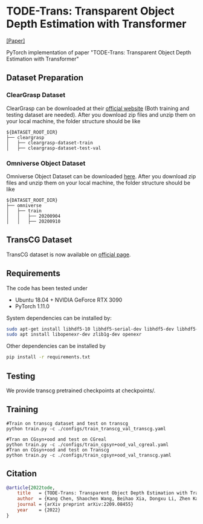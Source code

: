 # TODE-Trans: Transparent Object Depth Estimation with Transformer


[[Paper]](https://arxiv.org/pdf/2209.08455.pdf)


PyTorch implementation of paper "TODE-Trans: Transparent Object Depth Estimation with Transformer"


## Dataset Preparation
### ClearGrasp Dataset
ClearGrasp can be downloaded at their [official website](https://sites.google.com/view/cleargrasp/data) (Both training and testing dataset are needed). After you download zip files and unzip them on your local machine, the folder structure should be like
```
${DATASET_ROOT_DIR}
├── cleargrasp
│   ├── cleargrasp-dataset-train
│   ├── cleargrasp-dataset-test-val
```
### Omniverse Object Dataset
Omniverse Object Dataset can be downloaded [here](https://drive.google.com/drive/folders/1wCB1vZ1F3up5FY5qPjhcfSfgXpAtn31H?usp=sharing). After you download zip files and unzip them on your local machine, the folder structure should be like
```
${DATASET_ROOT_DIR}
├── omniverse
│   ├── train
│   │	├── 20200904
│   │	├── 20200910
```

## TransCG Dataset

TransCG dataset is now available on [official page](https://graspnet.net/transcg). 



## Requirements

The code has been tested under

- Ubuntu 18.04 + NVIDIA GeForce RTX 3090
- PyTorch 1.11.0

System dependencies can be installed by:

```bash
sudo apt-get install libhdf5-10 libhdf5-serial-dev libhdf5-dev libhdf5-cpp-11
sudo apt install libopenexr-dev zlib1g-dev openexr
```

Other dependencies can be installed by

```bash
pip install -r requirements.txt
```


## Testing
We provide transcg pretrained checkpoints at checkpoints/.

## Training

```
#Train on transcg dataset and test on transcg
python train.py -c ./configs/train_transcg_val_transcg.yaml

#Tran on CGsyn+ood and test on CGreal
python train.py -c ./configs/train_cgsyn+ood_val_cgreal.yaml
#Tran on CGsyn+ood and test on Transcg
python train.py -c ./configs/train_cgsyn+ood_val_transcg.yaml

```


## Citation

```bibtex
@article{2022tode,
    title   = {TODE-Trans: Transparent Object Depth Estimation with Transformer},
    author  = {Kang Chen, Shaochen Wang, Beihao Xia, Dongxu Li, Zhen Kan, and Bin Li},
    journal = {arXiv preprint arXiv:2209.08455}
    year    = {2022}
}
```
